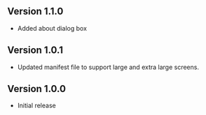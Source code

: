 ## Version 1.1.0
- Added about dialog box

## Version 1.0.1
- Updated manifest file to support large and extra large screens.

## Version 1.0.0
- Initial release